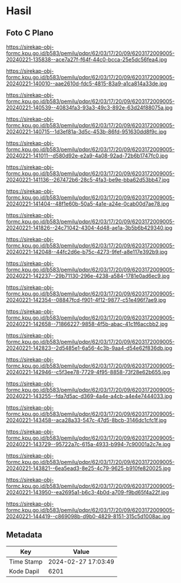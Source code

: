 # Hasil

## Foto C Plano

https://sirekap-obj-formc.kpu.go.id/b583/pemilu/pdpr/62/03/17/20/09/6203172009005-20240221-135838--ace7a27f-f64f-44c0-bcca-25e5dc56fea4.jpg

https://sirekap-obj-formc.kpu.go.id/b583/pemilu/pdpr/62/03/17/20/09/6203172009005-20240221-140010--aae2610d-fdc5-4815-83a9-a1ca814a33de.jpg

https://sirekap-obj-formc.kpu.go.id/b583/pemilu/pdpr/62/03/17/20/09/6203172009005-20240221-140539--40834fa3-93a3-49c3-892e-63d24f88075a.jpg

https://sirekap-obj-formc.kpu.go.id/b583/pemilu/pdpr/62/03/17/20/09/6203172009005-20240221-140715--1d3ef81a-3d5c-453b-86fd-951630dd8f9c.jpg

https://sirekap-obj-formc.kpu.go.id/b583/pemilu/pdpr/62/03/17/20/09/6203172009005-20240221-141011--d580d92e-e2a9-4a08-92ad-72b6b1747fc0.jpg

https://sirekap-obj-formc.kpu.go.id/b583/pemilu/pdpr/62/03/17/20/09/6203172009005-20240221-141136--267472b6-28c5-4fa3-be9e-bba62d53bb47.jpg

https://sirekap-obj-formc.kpu.go.id/b583/pemilu/pdpr/62/03/17/20/09/6203172009005-20240221-141404--48f1e60b-50a5-4a1e-a24e-0cab00d7ae78.jpg

https://sirekap-obj-formc.kpu.go.id/b583/pemilu/pdpr/62/03/17/20/09/6203172009005-20240221-141826--24c71042-4304-4d48-ae1a-3b5b6b429340.jpg

https://sirekap-obj-formc.kpu.go.id/b583/pemilu/pdpr/62/03/17/20/09/6203172009005-20240221-142048--44fc2d6e-b75c-4273-9fef-a8e117e392b9.jpg

https://sirekap-obj-formc.kpu.go.id/b583/pemilu/pdpr/62/03/17/20/09/6203172009005-20240221-142237--29b71130-296e-4238-a584-1781e0ad6ec9.jpg

https://sirekap-obj-formc.kpu.go.id/b583/pemilu/pdpr/62/03/17/20/09/6203172009005-20240221-142354--08847fcd-f901-4f12-9877-c51e496f7ae9.jpg

https://sirekap-obj-formc.kpu.go.id/b583/pemilu/pdpr/62/03/17/20/09/6203172009005-20240221-142658--71866227-9858-4f5b-abac-41c1f6accbb2.jpg

https://sirekap-obj-formc.kpu.go.id/b583/pemilu/pdpr/62/03/17/20/09/6203172009005-20240221-142823--2d5485e1-6a56-4c3b-9aa4-d54e62f836db.jpg

https://sirekap-obj-formc.kpu.go.id/b583/pemilu/pdpr/62/03/17/20/09/6203172009005-20240221-142946--c5f3ee78-7729-4f95-8858-73f28e62b655.jpg

https://sirekap-obj-formc.kpu.go.id/b583/pemilu/pdpr/62/03/17/20/09/6203172009005-20240221-143255--fda7d5ac-d369-4a4e-a4cb-a4e4e7444033.jpg

https://sirekap-obj-formc.kpu.go.id/b583/pemilu/pdpr/62/03/17/20/09/6203172009005-20240221-143458--aca28a33-547c-47d5-8bcb-3146dc1cfc1f.jpg

https://sirekap-obj-formc.kpu.go.id/b583/pemilu/pdpr/62/03/17/20/09/6203172009005-20240221-143729--95722a7c-615a-4933-b994-7c90001a2c7e.jpg

https://sirekap-obj-formc.kpu.go.id/b583/pemilu/pdpr/62/03/17/20/09/6203172009005-20240221-143821--6ea5ead3-8e25-4c79-9625-b910fe820025.jpg

https://sirekap-obj-formc.kpu.go.id/b583/pemilu/pdpr/62/03/17/20/09/6203172009005-20240221-143950--ea2695a1-b6c3-4b0d-a709-f9bd65f4a22f.jpg

https://sirekap-obj-formc.kpu.go.id/b583/pemilu/pdpr/62/03/17/20/09/6203172009005-20240221-144419--c869098b-d9b0-4829-8151-315c5d1008ac.jpg


## Metadata

| Key        | Value               |
| ---------- | ------------------- |
| Time Stamp | 2024-02-27 17:03:49 |
| Kode Dapil | 6201                |




